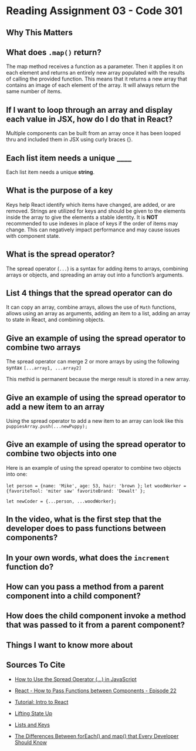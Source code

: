 # Reading Assignment 03 - Code 301

## Why This Matters

## What does `.map()` return?

The map method receives a function as a parameter. Then it applies it on each element and returns an entirely new array populated with the results of calling the provided function. This means that it returns a new array that contains an image of each element of the array. It will always return the same number of items.

## If I want to loop through an array and display each value in JSX, how do I do that in React?

Multiple components can be built from an array once it has been looped thru and included them in JSX using curly braces {}.

## Each list item needs a unique ____

Each list item needs a unique **string**.

## What is the purpose of a key

Keys help React identify which items have changed, are added, or are removed. Strings are utilized for keys and should be given to the elements inside the array to give the elements a stable identity. It is **NOT** recommended to use indexes in place of keys if the order of items may change. This can negatively impact performance and may cause issues with component state.

## What is the spread operator?

The spread operator (`...`) is a syntax for adding items to arrays, combining arrays or objects, and spreading an array out into a function’s arguments.

## List 4 things that the spread operator can do

It can copy an array, combine arrays, allows the use of `Math` functions, allows using an array as arguments, adding an item to a list, adding an array to state in React, and combining objects.

## Give an example of using the spread operator to combine two arrays

The spread operator can merge 2 or more arrays by using the following syntax
`[...array1, ...array2]`

This methid is permanent because the merge result is stored in a new array.

## Give an example of using the spread operator to add a new item to an array

Using the spread operator to add a new item to an array can look like this
`puppiesArray.push(...newPuppy);`

## Give an example of using the spread operator to combine two objects into one

Here is an example of using the spread operator to combine two objects into one:

`let person = {name: 'Mike', age: 53, hair: 'brown };`
`let woodWorker = {favoriteTool: 'miter saw' favoriteBrand: 'Dewalt' };`

`let newCoder = {...person, ...woodWorker};`

## In the video, what is the first step that the developer does to pass functions between components?

## In your own words, what does the `increment` function do?

## How can you pass a method from a parent component into a child component?

## How does the child component invoke a method that was passed to it from a parent component?

## Things I want to know more about

## Sources To Cite

- [How to Use the Spread Operator (…) in JavaScript](https://medium.com/coding-at-dawn/how-to-use-the-spread-operator-in-javascript-b9e4a8b06fab)

- [React - How to Pass Functions between Components - Episode 22](https://www.youtube.com/watch?v=c05OL7XbwXU)

- [Tutorial: Intro to React](https://reactjs.org/tutorial/tutorial.html)

- [Lifting State Up](https://reactjs.org/docs/lifting-state-up.html)

- [Lists and Keys](https://reactjs.org/docs/lists-and-keys.html)

- [The Differences Between forEach() and map() that Every Developer Should Know](https://www.freecodecamp.org/news/4-main-differences-between-foreach-and-map/)
